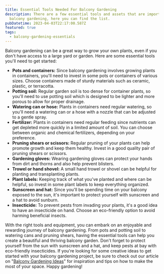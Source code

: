 ```yaml
---
title: Essential Tools Needed For Balcony Gardening
description: There are a few essential tools and assets that are important for
  balcony gardening, here you can find the list.
pubDatetime: 2023-04-03T22:17:00.587Z
featured: true
tags:
  - balcony-gardening-essentials
---
```

Balcony gardening can be a great way to grow your own plants, even if you don't have access to a large yard or garden. Here are some essential tools you'll need to get started:

* **Pots and containers:** Since balcony gardening involves growing plants in containers, you'll need to invest in some pots or containers of various sizes. Choose containers made of sturdy materials such as ceramic, plastic, or terracotta.
* **Potting soil:** Regular garden soil is too dense for container plants, so you'll need to use potting soil which is designed to be lighter and more porous to allow for proper drainage.
* **Watering can or hose:** Plants in containers need regular watering, so you'll need a watering can or a hose with a nozzle that can be adjusted to a gentle spray.
* **Fertilizer:** Plants in containers need regular feeding since nutrients can get depleted more quickly in a limited amount of soil. You can choose between organic and chemical fertilizers, depending on your preference.
* **Pruning shears or scissors:** Regular pruning of your plants can help promote growth and keep them healthy. Invest in a good quality pair of pruning shears or scissors.
* **Gardening gloves:** Wearing gardening gloves can protect your hands from dirt and thorns and also help prevent blisters.
* **Trowel or hand shovel:** A small hand trowel or shovel can be helpful for planting and transplanting plants.
* **Plant labels:** Keeping track of what you've planted and where can be helpful, so invest in some plant labels to keep everything organized.
* **Sunscreen and hat:** Since you'll be spending time on your balcony exposed to the sun, it's important to protect yourself with sunscreen and a hat to avoid sunburn.
* **Insecticide:** To prevent pests from invading your plants, it's a good idea to have an insecticide on hand. Choose an eco-friendly option to avoid harming beneficial insects.

With the right tools and equipment, you can embark on an enjoyable and rewarding journey of balcony gardening. From pots and potting soil to watering cans and pruning shears, having the essential tools can help you create a beautiful and thriving balcony garden. Don't forget to protect yourself from the sun with sunscreen and a hat, and keep pests at bay with eco-friendly insecticides. If you're looking for some creative ideas to get started with your balcony gardening project, be sure to check out our article on "[Balcony Gardening Ideas](https://urbangardener.wiki/posts/balcony-gardening-ideas-w-plant--planter-tips/)" for inspiration and tips on how to make the most of your space. Happy gardening!